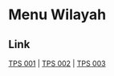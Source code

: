 # Menu Wilayah

## Link

[TPS 001](https://github.com/gigit-pemilu/pemilu-2024-81-maluku/tree/main/pileg-dpr/hitung-suara/sub/81-maluku/sub/09-buru-selatan/sub/02-waesama/sub/2008-waeteba/sub/001-tps)
 | 
[TPS 002](https://github.com/gigit-pemilu/pemilu-2024-81-maluku/tree/main/pileg-dpr/hitung-suara/sub/81-maluku/sub/09-buru-selatan/sub/02-waesama/sub/2008-waeteba/sub/002-tps)
 | 
[TPS 003](https://github.com/gigit-pemilu/pemilu-2024-81-maluku/tree/main/pileg-dpr/hitung-suara/sub/81-maluku/sub/09-buru-selatan/sub/02-waesama/sub/2008-waeteba/sub/003-tps)

